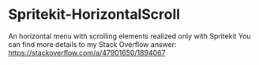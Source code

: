# Spritekit-HorizontalScroll
An horizontal menu with scrolling elements realized only with Spritekit
You can find more details to my Stack Overflow answer: https://stackoverflow.com/a/47901650/1894067
